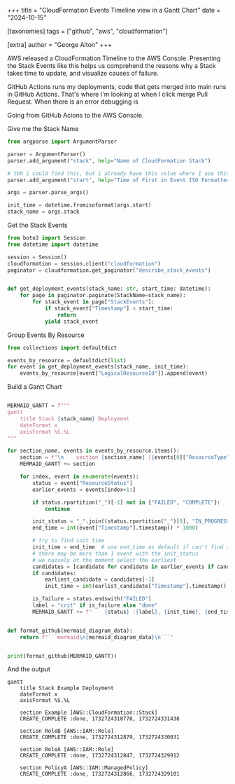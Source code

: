 +++
title = "CloudFormation Events Timeline view in a Gantt Chart"
date = "2024-10-15"

[taxonomies]
tags = ["github", "aws", "cloudformation"]

[extra]
author = "George Alton"
+++

AWS released a CloudFormation Timeline to the AWS Console. Presenting the Stack
Events like this helps us comprehend the reasons why a Stack takes time to
update, and visualize causes of failure.

GitHub Actions runs my deployments, code that gets merged into main runs in 
GitHub Actions. That's where I'm looking at when I click merge Pull Request. 
When there is an error debugging is 

Going from GitHub Acions to the AWS Console. 

Give me the Stack Name

```python
from argparse import ArgumentParser

parser = ArgumentParser()
parser.add_argument("stack", help="Name of CloudFormation Stack")

# tbh i could find this, but i already have this vslue where I use this
parser.add_argument("start", help="Time of First in Event ISO Formatted Time")

args = parser.parse_args()

init_time = datetime.fromisoformat(args.start)
stack_name = args.stack
```

Get the Stack Events

```python
from boto3 import Session
from datetime import datetime

session = Session()
cloudformation = session.client("cloudformation")
paginator = cloudformation.get_paginator("describe_stack_events")


def get_deployment_events(stack_name: str, start_time: datetime):
    for page in paginator.paginate(StackName=stack_name):
        for stack_event in page["StackEvents"]:
            if stack_event["Timestamp"] < start_time:
                return
            yield stack_event
```

Group Events By Resource

```python
from collections import defaultdict

events_by_resource = defaultdict(list)
for event in get_deployment_events(stack_name, init_time):
    events_by_resource[event["LogicalResourceId"]].append(event)
```

Build a Gantt Chart

```python

MERMAID_GANTT = f"""
gantt
    title Stack {stack_name} Deployment
    dateFormat x
    axisFormat %S.%L
"""

for section_name, events in events_by_resource.items():
    section = f"\n    section {section_name} [{events[0]["ResourceType"]}]\n"
    MERMAID_GANTT += section

    for index, event in enumerate(events):
        status = event["ResourceStatus"]
        earlier_events = events[index+1:]

        if status.rpartition("_")[-1] not in {"FAILED", "COMPLETE"}:
            continue

        init_status = "_".join((status.rpartition("_")[0], "IN_PROGRESS"))
        end_time = int(event["Timestamp"].timestamp() * 1000)

        # try to find init time
        init_time = end_time  # use end_time as default if can't find start
        # there may be more than 1 event with the init_status
        # we naively at the moment select the earliest
        candidates = [candidate for candidate in earlier_events if candidate["ResourceStatus"] == init_status]
        if candidates:
            earliest_candidate = candidates[-1]
            init_time = int(earlist_candidate["Timestamp"].timestamp() * 1000)

        is_failure = status.endswith("FAILED")
        label = "crit" if is_failure else "done"
        MERMAID_GANTT += f"    {status} :{label}, {init_time}, {end_time}\n"


def format_github(mermaid_diagram_data):
    return f"```mermaid\n{mermaid_diagram_data}\n```"


print(format_github(MERMAID_GANTT))
```
And the output

```mermaid
gantt
    title Stack Example Deployment
    dateFormat x
    axisFormat %S.%L

    section Example [AWS::CloudFormation::Stack]
    CREATE_COMPLETE :done, 1732724310778, 1732724331438

    section RoleB [AWS::IAM::Role]
    CREATE_COMPLETE :done, 1732724312879, 1732724330031

    section RoleA [AWS::IAM::Role]
    CREATE_COMPLETE :done, 1732724312847, 1732724329912

    section PolicyA [AWS::IAM::ManagedPolicy]
    CREATE_COMPLETE :done, 1732724312866, 1732724329101
```

